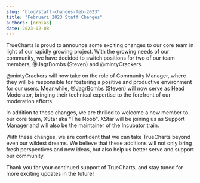 ```yaml
---
slug: "blog/staff-changes-feb-2023"
title: "Februari 2023 Staff Changes"
authors: [ornias]
date: 2023-02-08
---
```


TrueCharts is proud to announce some exciting changes to our core team in light of our rapidly growing project. With the growing needs of our community, we have decided to switch positions for two of our team members, @JagrBombs (Steven) and @mintyCrackers.

@mintyCrackers will now take on the role of Community Manager, where they will be responsible for fostering a positive and productive environment for our users. Meanwhile, @JagrBombs (Steven) will now serve as Head Moderator, bringing their technical expertise to the forefront of our moderation efforts.

In addition to these changes, we are thrilled to welcome a new member to our core team, XStar aka "The Noob". XStar will be joining us as Support Manager and will also be the maintainer of the Incubator train.

With these changes, we are confident that we can take TrueCharts beyond even our wildest dreams. We believe that these additions will not only bring fresh perspectives and new ideas, but also help us better serve and support our community.

Thank you for your continued support of TrueCharts, and stay tuned for more exciting updates in the future!
